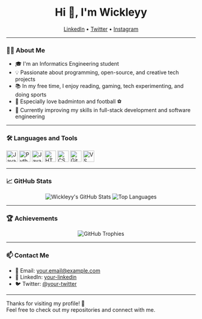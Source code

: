 <h1 align="center">Hi 👋, I'm Wickleyy</h1>

<p align="center">
  <a href="https://www.linkedin.com/in/your-linkedin" target="_blank">LinkedIn</a> •
  <a href="https://twitter.com/your-twitter" target="_blank">Twitter</a> •
  <a href="https://www.instagram.com/your-instagram" target="_blank">Instagram</a>
</p>

---

### 👨‍💻 About Me

- 🎓 I'm an Informatics Engineering student  
- 💡 Passionate about programming, open-source, and creative tech projects  
- 📚 In my free time, I enjoy reading, gaming, tech experimenting, and doing sports  
- 🏸 Especially love badminton and football ⚽  
- 🌱 Currently improving my skills in full-stack development and software engineering

---

### 🛠️ Languages and Tools

<p align="left">
  <img src="https://cdn.jsdelivr.net/gh/devicons/devicon/icons/javascript/javascript-original.svg" width="30" alt="JavaScript" />
  <img src="https://cdn.jsdelivr.net/gh/devicons/devicon/icons/python/python-original.svg" width="30" alt="Python" />
  <img src="https://cdn.jsdelivr.net/gh/devicons/devicon/icons/java/java-original.svg" width="30" alt="Java" />
  <img src="https://cdn.jsdelivr.net/gh/devicons/devicon/icons/html5/html5-original.svg" width="30" alt="HTML5" />
  <img src="https://cdn.jsdelivr.net/gh/devicons/devicon/icons/css3/css3-original.svg" width="30" alt="CSS3" />
  <img src="https://cdn.jsdelivr.net/gh/devicons/devicon/icons/github/github-original.svg" width="30" alt="GitHub" />
  <img src="https://cdn.jsdelivr.net/gh/devicons/devicon/icons/vscode/vscode-original.svg" width="30" alt="VS Code" />
</p>

---

### 📈 GitHub Stats

<p align="center">
  <img src="https://github-readme-stats.vercel.app/api?username=Wickleyy&show_icons=true&theme=tokyonight" alt="Wickleyy's GitHub Stats" />
  <img src="https://github-readme-stats.vercel.app/api/top-langs/?username=Wickleyy&layout=compact&theme=tokyonight" alt="Top Languages" />
</p>

---

### 🏆 Achievements

<p align="center">
  <img src="https://github-profile-trophy.vercel.app/?username=Wickleyy&theme=tokyonight&margin-w=10&margin-h=10" alt="GitHub Trophies" />
</p>

---

### 📫 Contact Me

- 📧 Email: your.email@example.com  
- 💼 LinkedIn: [your-linkedin](https://www.linkedin.com/in/your-linkedin)  
- 🐦 Twitter: [@your-twitter](https://twitter.com/your-twitter)

---

Thanks for visiting my profile! 🙌  
Feel free to check out my repositories and connect with me.

